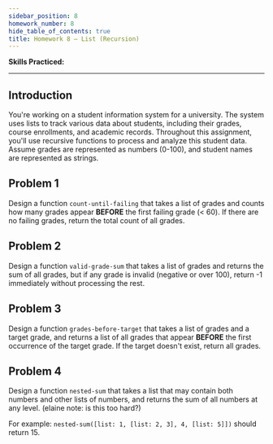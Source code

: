 ```yaml
---
sidebar_position: 8
homework_number: 8
hide_table_of_contents: true
title: Homework 8 — List (Recursion)
---
```




**Skills Practiced:**

---

## Introduction
You're working on a student information system for a university. The system uses lists to track various data about students, including their grades, course enrollments, and academic records. Throughout this assignment, you'll use recursive functions to process and analyze this student data.
Assume grades are represented as numbers (0-100), and student names are represented as strings.

## Problem 1
Design a function `count-until-failing` that takes a list of grades and counts how many grades appear **BEFORE** the first failing grade (< 60). If there are no failing grades, return the total count of all grades.

## Problem 2
Design a function `valid-grade-sum` that takes a list of grades and returns the sum of all grades, but if any grade is invalid (negative or over 100), return -1 immediately without processing the rest.

## Problem 3
Design a function `grades-before-target` that takes a list of grades and a target grade, and returns a list of all grades that appear **BEFORE** the first occurrence of the target grade. If the target doesn't exist, return all grades.


## Problem 4
Design a function `nested-sum` that takes a list that may contain both numbers and other lists of numbers, and returns the sum of all numbers at any level. (elaine note: is this too hard?)

For example: `nested-sum([list: 1, [list: 2, 3], 4, [list: 5]])` should return 15.